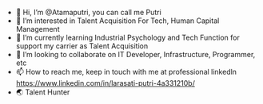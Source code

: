 - 👋 Hi, I’m @Atamaputri, you can call me Putri
- 👀 I’m interested in Talent Acquisition For Tech, Human Capital Management
- 🌱 I’m currently learning Industrial Psychology and Tech Function for support my carrier as Talent Acquisition
- 💞️ I’m looking to collaborate on IT Developer, Infrastructure, Programmer, etc
- 📫 How to reach me, keep in touch with me at professional linkedln https://www.linkedin.com/in/larasati-putri-4a331210b/
- 🌏 Talent Hunter
<!---
Atamaputri/Atamaputri is a ✨ special ✨ repository because its `README.md` (this file) appears on your GitHub profile.
You can click the Preview link to take a look at your changes.
--->
